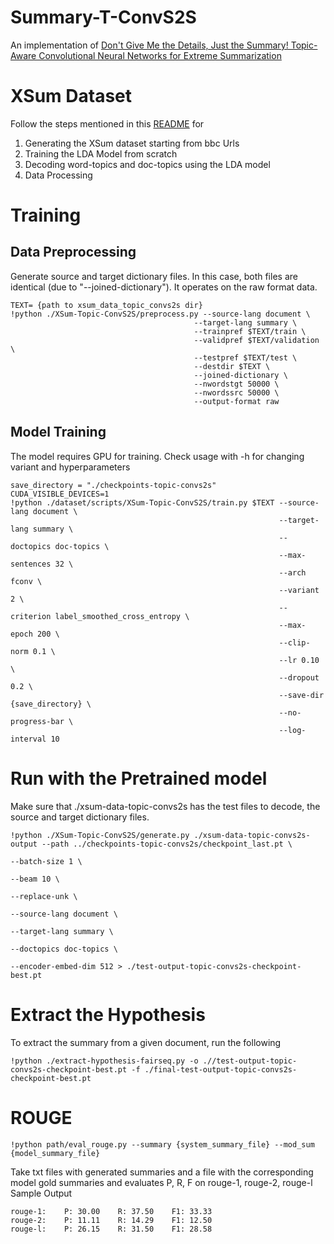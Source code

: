 # Summary-T-ConvS2S

An implementation of [Don't Give Me the Details, Just the Summary! Topic-Aware Convolutional Neural Networks for Extreme Summarization](https://arxiv.org/abs/1808.08745)

# XSum Dataset

Follow the steps mentioned in this [README](https://github.com/ramshankar99/Summary-T-ConvS2S/blob/master/dataset/README.md) for
1. Generating the XSum dataset starting from bbc Urls
2. Training the LDA Model from scratch 
3. Decoding word-topics and doc-topics using the LDA model
4. Data Processing 

# Training 

## Data Preprocessing 
Generate source and target dictionary files. In this case, both files are identical (due to "--joined-dictionary"). It operates on the raw format data.
```
TEXT= {path to xsum_data_topic_convs2s dir}
!python ./XSum-Topic-ConvS2S/preprocess.py --source-lang document \
                                         --target-lang summary \
                                         --trainpref $TEXT/train \
                                         --validpref $TEXT/validation \
                                         --testpref $TEXT/test \
                                         --destdir $TEXT \
                                         --joined-dictionary \
                                         --nwordstgt 50000 \
                                         --nwordssrc 50000 \
                                         --output-format raw
```

## Model Training 

The model requires GPU for training. Check usage with -h for changing variant and hyperparameters
```
save_directory = "./checkpoints-topic-convs2s"
CUDA_VISIBLE_DEVICES=1 
!python ./dataset/scripts/XSum-Topic-ConvS2S/train.py $TEXT --source-lang document \
                                                            --target-lang summary \
                                                            --doctopics doc-topics \
                                                            --max-sentences 32 \
                                                            --arch fconv \
                                                            --variant 2 \
                                                            --criterion label_smoothed_cross_entropy \
                                                            --max-epoch 200 \
                                                            --clip-norm 0.1 \
                                                            --lr 0.10 \
                                                            --dropout 0.2 \
                                                            --save-dir {save_directory} \
                                                            --no-progress-bar \
                                                            --log-interval 10
```

# Run with the Pretrained model

Make sure that ./xsum-data-topic-convs2s has the test files to decode, the source and target dictionary files.
```
!python ./XSum-Topic-ConvS2S/generate.py ./xsum-data-topic-convs2s-output --path ../checkpoints-topic-convs2s/checkpoint_last.pt \
                                                                          --batch-size 1 \
                                                                          --beam 10 \
                                                                          --replace-unk \
                                                                          --source-lang document \
                                                                          --target-lang summary \
                                                                          --doctopics doc-topics \
                                                                          --encoder-embed-dim 512 > ./test-output-topic-convs2s-checkpoint-best.pt 
```

# Extract the Hypothesis

To extract the summary from a given document, run the following 
```
!python ./extract-hypothesis-fairseq.py -o .//test-output-topic-convs2s-checkpoint-best.pt -f ./final-test-output-topic-convs2s-checkpoint-best.pt
```


# ROUGE

```
!python path/eval_rouge.py --summary {system_summary_file} --mod_sum {model_summary_file}
```
Take txt files with generated summaries and a file with the corresponding model gold summaries and evaluates P, R, F on rouge-1, rouge-2, rouge-l
Sample Output
```
rouge-1:	P: 30.00	R: 37.50	F1: 33.33
rouge-2:	P: 11.11	R: 14.29	F1: 12.50
rouge-l:	P: 26.15	R: 31.50	F1: 28.58
```
